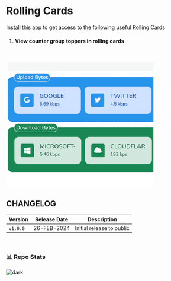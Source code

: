 # Rolling Cards

Install this app to get access to the following useful Rolling Cards

1. #### View counter group toppers in rolling cards

</br>

![](thumbnail.png)


## CHANGELOG

| Version | Release Date | Description |
|---------|---------|---------|
|`v1.0.0`|26-FEB-2024|Initial release to public|

</br>

### 📊 Repo Stats
![dark][dark_repo]

[dark_repo]: https://github-readme-stats.vercel.app/api/pin/?username=trisulnsm&repo=apps&cache_seconds=86400&theme=dark

